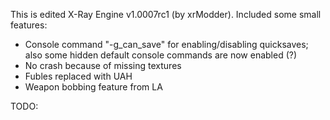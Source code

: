 This is edited X-Ray Engine v1.0007rc1 (by xrModder). Included some small features:
- Console command "-g_can_save" for enabling/disabling quicksaves; also some hidden default console commands are now enabled (?)
- No crash because of missing textures
- Fubles replaced with UAH
- Weapon bobbing feature from LA

TODO:
